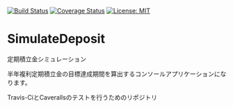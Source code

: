 [![Build Status](https://travis-ci.org/LittleBear-6w6/SimulateDeposit.svg?branch=master)](https://travis-ci.org/LittleBear-6w6/SimulateDeposit)
[![Coverage Status](https://coveralls.io/repos/github/LittleBear-6w6/SimulateDeposit/badge.svg?branch=master)](https://coveralls.io/github/LittleBear-6w6/SimulateDeposit?branch=master)
[![License: MIT](https://img.shields.io/badge/License-MIT-yellow.svg)](https://opensource.org/licenses/MIT)

# SimulateDeposit
定期積立金シミュレーション

半年複利定期積立金の目標達成期間を算出するコンソールアプリケーションになります。

Travis-CiとCaverallsのテストを行うためのリポジトリ
